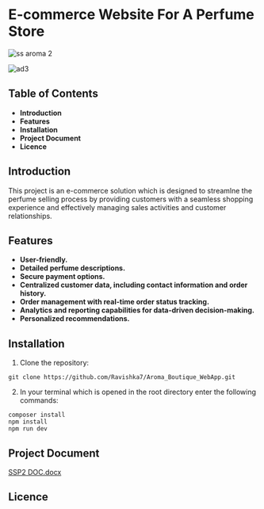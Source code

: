 # E-commerce Website For A Perfume Store
![ss aroma 2](https://github.com/Ravishka7/Aroma_Boutique_WebApp/assets/107683747/88cb91a4-fde1-42c2-ace4-4fe040a51e5a)

![ad3](https://github.com/Ravishka7/Aroma_Boutique_WebApp/assets/107683747/5cd88210-2a49-4f72-b2d9-0363c7e17b10)

## Table of Contents

- **Introduction**
- **Features**
- **Installation**
- **Project Document**
- **Licence**

## Introduction
This project is an e-commerce solution which is designed to streamlne the perfume selling process by providing customers with a seamless shopping experience and effectively managing sales activities and customer relationships.

## Features

- **User-friendly.**
- **Detailed perfume descriptions.**
- **Secure payment options.**
- **Centralized customer data, including contact information and order history.**
- **Order management with real-time order status tracking.**
- **Analytics and reporting capabilities for data-driven decision-making.**
- **Personalized recommendations.**

## Installation

1. Clone the repository:

```
git clone https://github.com/Ravishka7/Aroma_Boutique_WebApp.git
```
2. In your terminal which is opened in the root directory enter the following commands:

```
composer install
npm install
npm run dev
```
## Project Document

[SSP2 DOC.docx](https://github.com/Ravishka7/Aroma_Boutique_WebApp/files/12913663/SSP2.DOC.docx)

## Licence
